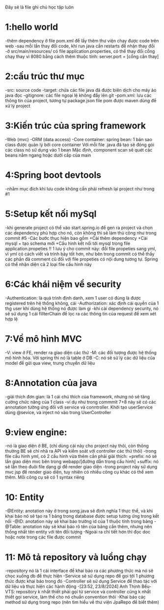 Đây sẽ là file ghi chú học tập luôn
# 1:hello world
-thêm dependency ở file pom.xml để lấy thêm thư viện chạy được code trên web
-sau mỗi lần thay đổi code, khi run java cần restarts để nhận thay đổi
-ở src/main/resources/ có file application.properties, có thể thay đổi cổng chạy thay vì 8080 bằng cách thêm thuộc tính: server.port = [cổng cần thay]
# 2:cấu trúc thư mục
-src: source code
-target: chứa các file java đã được biên dịch cho máy ảo java đọc
-gitignore: các file ngoại lệ không đẩy lên git
-pom.xml: lưu các thông tin của project, tương tự package.json
file pom được maven dùng để xử lý project
# 3:Kiến trúc của spring framework
-Web (mvc)
-ORM (data access)
-Core container:
spring bean: 1 bản sao class được quản lý bởi core container
Với mỗi file .java đã tạo sẽ đóng gói các class nó sử dụng vào 1 bean
Mặc định, component scan sẽ quét các beans nằm ngang hoặc dưới cấp của main
# 4:Spring boot devtools
-nhằm mục đích khi lưu code không cần phải refresh lại project như trong #1
# 5:Setup kết nối mySql
-khi generate project có thể vào start.spring.io để gen ra project và chọn các dependency phù hợp cho nó, còn không thì sẽ làm thủ công như trong commit #5
-Các bước thục hiện bao gồm
    +Cài thêm dependency
    +Cài mysql + tạo schema mới
    +Cấu hình kết nối tới mysql trong file application.propeties
!! 1 lưu ý cho commit này: đổi file propeties sang yml, vì yml có cách viết và trình bày tốt hơn, như bên trong commit có thể thấy các phần đã comment cũ đối với file propeties có nội dung tương tự. Spring có thể nhận diện cả 2 loại file cấu hình này
# 6:Các khái niệm về security
-Authentication: là quá trình định danh, xem 1 user có đúng là được registered trên hệ thống không, cái
-Authorization: xác định cái quyền của 1 thg user khi dùng hệ thống nó được làm gì
-khi cài dependency security, nó sẽ sử dụng 1 cái fillterChain để lọc ra các thông tin của request để xem xét hợp lệ
# 7:Về mô hình MVC
-V: view ở FE, render ra giao diện các thứ
-M: các đối tượng được hệ thống mô hình hóa. Với spring thì nó là table ở DB
-C: nó sẽ sử lý các dữ liệu của model để gửi qua view, trung chuyển dữ liệu
# 8:Annotation của java
-giải thích đơn gian: là 1 cái chú thích của framework, nhưng nó sẽ tăng cường chức năng của 1 class
-ví dụ như trong commmit 7+8 này sẽ có các annotation tường ứng đối với service và conntroller. Khởi tạo userService dùng @sevice, và inject nó vào trong UserController
# 9:view engine:
-nó là giao diện ở BE, (chỉ dùng cái này cho project này thôi, còn thông thường BE sẽ chỉ nhả ra API và kiểm soát với controller các thứ thôi)
-trong file cấu hình yml, có 2 cấu hình vừa thêm cần phải giải thích:
    +prefix: nó sẽ lần giao diện mvc bên trong webapp/[đường dẫn trong cấu hình]
    +suffix: nó sẽ lần theo đuôi file dạng gì để render giao diện
-trong project này sử dụng mvc jsp để render giao diện, tuy nhiên có nhiều công cụ khác có thể xem thêm. Mỗi công cụ sẽ có 1 syntax riêng
# 10: Entity
-@Entity: anotation này ở trong song.java sẽ định nghĩa 1 thực thể, và khi khai báo nó sẽ tạo ra 1 bảng trong database được setup tương ứng trong kết nối
-@ID: anotation này sẽ khai báo trường id của 1 thuộc tính trong bảng
-@Table: anotation này sẽ khai báo rõ tên của bảng cần thêm, nhưng nên thống nhất tên entity với tên đối tượng
-Ngoài ra chi tiết hơn thì đọc doc hoặc note trong các file được commit
# 11: Mô tả repository và luồng chạy
-repository nó là 1 cái interface để khai báo ra các phương thức mà nó sẽ chọc xuống db để thực hiện
-Service sẽ sử dụng repo để gọi tới 1 phương thức được khai báo trong đó
-Controller sẽ sử dụng Service để thao tác với dữ liệu và thực hiện các hành động
-[23:52, 23/8/2024] Anh Thịnh Bếu-VTS: repository k nhất thiết phải gọi từ service và controller cũng k nhất thiết gọi service, làm thế cho nó chuẩn convention thôi
-Khai báo các method sử dụng trong repo (nên tìm hiểu về thư viện JpaRepo để biết thêm)